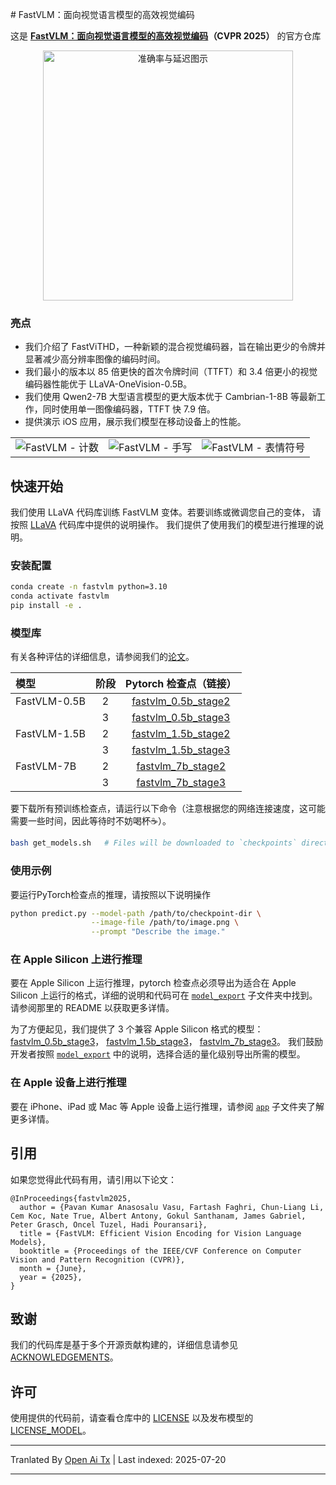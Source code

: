 <translate-content># FastVLM：面向视觉语言模型的高效视觉编码

这是
**[FastVLM：面向视觉语言模型的高效视觉编码](https://www.arxiv.org/abs/2412.13303)（CVPR 2025）** 的官方仓库

[//]: # (![FastViTHD Performance]&#40;docs/acc_vs_latency_qwen-2.png&#41;)
<p align="center">
<img src="https://raw.githubusercontent.com/apple/ml-fastvlm/main/docs/acc_vs_latency_qwen-2.png" alt="准确率与延迟图示" width="400"/>
</p>

### 亮点
* 我们介绍了 FastViTHD，一种新颖的混合视觉编码器，旨在输出更少的令牌并显著减少高分辨率图像的编码时间。  
* 我们最小的版本以 85 倍更快的首次令牌时间（TTFT）和 3.4 倍更小的视觉编码器性能优于 LLaVA-OneVision-0.5B。
* 我们使用 Qwen2-7B 大型语言模型的更大版本优于 Cambrian-1-8B 等最新工作，同时使用单一图像编码器，TTFT 快 7.9 倍。
* 提供演示 iOS 应用，展示我们模型在移动设备上的性能。

<table>
<tr>
    <td><img src="https://raw.githubusercontent.com/apple/ml-fastvlm/main/docs/fastvlm-counting.gif" alt="FastVLM - 计数"></td>
    <td><img src="https://raw.githubusercontent.com/apple/ml-fastvlm/main/docs/fastvlm-handwriting.gif" alt="FastVLM - 手写"></td>
    <td><img src="https://raw.githubusercontent.com/apple/ml-fastvlm/main/docs/fastvlm-emoji.gif" alt="FastVLM - 表情符号"></td>
</tr>
</table>

## 快速开始
我们使用 LLaVA 代码库训练 FastVLM 变体。若要训练或微调您自己的变体，
请按照 [LLaVA](https://github.com/haotian-liu/LLaVA) 代码库中提供的说明操作。
我们提供了使用我们的模型进行推理的说明。

### 安装配置</translate-content>
```bash
conda create -n fastvlm python=3.10
conda activate fastvlm
pip install -e .
```
### 模型库
有关各种评估的详细信息，请参阅我们的[论文](https://www.arxiv.org/abs/2412.13303)。

| 模型          | 阶段  |                                            Pytorch 检查点（链接）                                               |
|:-------------|:-----:|:---------------------------------------------------------------------------------------------------------------:|
| FastVLM-0.5B |   2   | [fastvlm_0.5b_stage2](https://ml-site.cdn-apple.com/datasets/fastvlm/llava-fastvithd_0.5b_stage2.zip) |
|              |   3   | [fastvlm_0.5b_stage3](https://ml-site.cdn-apple.com/datasets/fastvlm/llava-fastvithd_0.5b_stage3.zip) |
| FastVLM-1.5B |   2   | [fastvlm_1.5b_stage2](https://ml-site.cdn-apple.com/datasets/fastvlm/llava-fastvithd_1.5b_stage2.zip) |
|              |   3   | [fastvlm_1.5b_stage3](https://ml-site.cdn-apple.com/datasets/fastvlm/llava-fastvithd_1.5b_stage3.zip)  |
| FastVLM-7B   |   2   | [fastvlm_7b_stage2](https://ml-site.cdn-apple.com/datasets/fastvlm/llava-fastvithd_7b_stage2.zip)  |
|              |   3   | [fastvlm_7b_stage3](https://ml-site.cdn-apple.com/datasets/fastvlm/llava-fastvithd_7b_stage3.zip)  |

要下载所有预训练检查点，请运行以下命令（注意根据您的网络连接速度，这可能需要一些时间，因此等待时不妨喝杯☕️）。


```bash
bash get_models.sh   # Files will be downloaded to `checkpoints` directory.
```
### 使用示例  
要运行PyTorch检查点的推理，请按照以下说明操作

```bash
python predict.py --model-path /path/to/checkpoint-dir \
                  --image-file /path/to/image.png \
                  --prompt "Describe the image."
```
### 在 Apple Silicon 上进行推理
要在 Apple Silicon 上运行推理，pytorch 检查点必须导出为适合在 Apple Silicon 上运行的格式，详细的说明和代码可在 [`model_export`](model_export/) 子文件夹中找到。
请参阅那里的 README 以获取更多详情。

为了方便起见，我们提供了 3 个兼容 Apple Silicon 格式的模型：[fastvlm_0.5b_stage3](https://ml-site.cdn-apple.com/datasets/fastvlm/llava-fastvithd_0.5b_stage3_llm.fp16.zip)，
[fastvlm_1.5b_stage3](https://ml-site.cdn-apple.com/datasets/fastvlm/llava-fastvithd_1.5b_stage3_llm.int8.zip)，
[fastvlm_7b_stage3](https://ml-site.cdn-apple.com/datasets/fastvlm/llava-fastvithd_7b_stage3_llm.int4.zip)。
我们鼓励开发者按照 [`model_export`](model_export/) 中的说明，选择合适的量化级别导出所需的模型。

### 在 Apple 设备上进行推理
要在 iPhone、iPad 或 Mac 等 Apple 设备上运行推理，请参阅 [`app`](app/) 子文件夹了解更多详情。

## 引用
如果您觉得此代码有用，请引用以下论文：



```
@InProceedings{fastvlm2025,
  author = {Pavan Kumar Anasosalu Vasu, Fartash Faghri, Chun-Liang Li, Cem Koc, Nate True, Albert Antony, Gokul Santhanam, James Gabriel, Peter Grasch, Oncel Tuzel, Hadi Pouransari},
  title = {FastVLM: Efficient Vision Encoding for Vision Language Models},
  booktitle = {Proceedings of the IEEE/CVF Conference on Computer Vision and Pattern Recognition (CVPR)},
  month = {June},
  year = {2025},
}
```
## 致谢
我们的代码库是基于多个开源贡献构建的，详细信息请参见 [ACKNOWLEDGEMENTS](ACKNOWLEDGEMENTS)。

## 许可
使用提供的代码前，请查看仓库中的 [LICENSE](LICENSE) 以及发布模型的 [LICENSE_MODEL](LICENSE_MODEL)。




---

Tranlated By [Open Ai Tx](https://github.com/OpenAiTx/OpenAiTx) | Last indexed: 2025-07-20

---